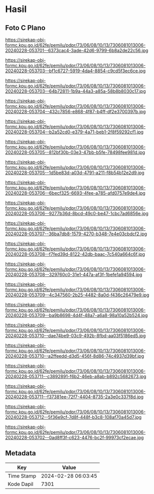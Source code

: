 # Hasil

## Foto C Plano

https://sirekap-obj-formc.kpu.go.id/62fe/pemilu/pdpr/73/06/08/10/13/7306081013006-20240228-053701--6373cac4-3ade-42d6-9799-6b8a2de22c56.jpg

https://sirekap-obj-formc.kpu.go.id/62fe/pemilu/pdpr/73/06/08/10/13/7306081013006-20240228-053703--bf1c6727-5919-4da4-8854-c9cd5f3ec6ce.jpg

https://sirekap-obj-formc.kpu.go.id/62fe/pemilu/pdpr/73/06/08/10/13/7306081013006-20240228-053703--64b72811-1b9a-44a3-a85a-58b8b8030c17.jpg

https://sirekap-obj-formc.kpu.go.id/62fe/pemilu/pdpr/73/06/08/10/13/7306081013006-20240228-053704--432c7856-e868-4f87-b4ff-df2e3700397b.jpg

https://sirekap-obj-formc.kpu.go.id/62fe/pemilu/pdpr/73/06/08/10/13/7306081013006-20240228-053704--b2a52cd0-e379-4a71-beb1-2f8f59292cf1.jpg

https://sirekap-obj-formc.kpu.go.id/62fe/pemilu/pdpr/73/06/08/10/13/7306081013006-20240228-053705--812bf30b-03e3-47bb-b5fe-78498fee981d.jpg

https://sirekap-obj-formc.kpu.go.id/62fe/pemilu/pdpr/73/06/08/10/13/7306081013006-20240228-053705--1d5be83d-a03d-4791-a211-f8b54b12e2d9.jpg

https://sirekap-obj-formc.kpu.go.id/62fe/pemilu/pdpr/73/06/08/10/13/7306081013006-20240228-053706--6becf325-6693-4fee-a785-afd0757e9de4.jpg

https://sirekap-obj-formc.kpu.go.id/62fe/pemilu/pdpr/73/06/08/10/13/7306081013006-20240228-053706--9277b36d-8bcd-49c0-be47-1cbc7ad6856e.jpg

https://sirekap-obj-formc.kpu.go.id/62fe/pemilu/pdpr/73/06/08/10/13/7306081013006-20240228-053707--36ba7db8-1579-4270-b348-7e4e03cbdcf2.jpg

https://sirekap-obj-formc.kpu.go.id/62fe/pemilu/pdpr/73/06/08/10/13/7306081013006-20240228-053708--f7fed39d-8122-42db-baac-7c540a664c6f.jpg

https://sirekap-obj-formc.kpu.go.id/62fe/pemilu/pdpr/73/06/08/10/13/7306081013006-20240228-053708--329760c0-31e1-447a-af3f-1befe1a94594.jpg

https://sirekap-obj-formc.kpu.go.id/62fe/pemilu/pdpr/73/06/08/10/13/7306081013006-20240228-053709--4c347560-2b25-4482-8a0d-f436c26479e9.jpg

https://sirekap-obj-formc.kpu.go.id/62fe/pemilu/pdpr/73/06/08/10/13/7306081013006-20240228-053709--ba9b8698-4d4f-48a7-a6a8-98a10a52b524.jpg

https://sirekap-obj-formc.kpu.go.id/62fe/pemilu/pdpr/73/06/08/10/13/7306081013006-20240228-053710--dae74be9-03c9-492b-8fbd-aa03f5186ed5.jpg

https://sirekap-obj-formc.kpu.go.id/62fe/pemilu/pdpr/73/06/08/10/13/7306081013006-20240228-053710--a2ffeedd-d3d5-456f-8d86-74c4937d39bf.jpg

https://sirekap-obj-formc.kpu.go.id/62fe/pemilu/pdpr/73/06/08/10/13/7306081013006-20240228-053711--c3892891-f6b2-46eb-a8ab-b892c5682673.jpg

https://sirekap-obj-formc.kpu.go.id/62fe/pemilu/pdpr/73/06/08/10/13/7306081013006-20240228-053711--f37381ee-72f7-4404-8735-2a3e0c337f8d.jpg

https://sirekap-obj-formc.kpu.go.id/62fe/pemilu/pdpr/73/06/08/10/13/7306081013006-20240228-053712--5f36e9cf-7d8f-448f-b3c8-108af70a45d7.jpg

https://sirekap-obj-formc.kpu.go.id/62fe/pemilu/pdpr/73/06/08/10/13/7306081013006-20240228-053702--0ad8ff3f-c623-4476-bc2f-99973cf2ecae.jpg


## Metadata

| Key        | Value               |
| ---------- | ------------------- |
| Time Stamp | 2024-02-28 06:03:45 |
| Kode Dapil | 7301                |



